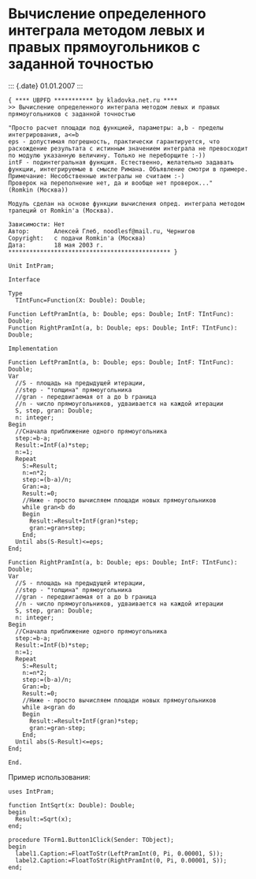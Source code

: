 Вычисление определенного интеграла методом левых и правых прямоугольников с заданной точностью
==============================================================================================

::: {.date}
01.01.2007
:::

    { **** UBPFD *********** by kladovka.net.ru ****
    >> Вычисление определенного интеграла методом левых и правых прямоугольников с заданной точностью
     
    "Просто расчет площади под функцией, параметры: a,b - пределы интегрирования, a<=b
    eps - допустимая погрешность, практически гарантируется, что расхождение результата с истинным значением интеграла не превосходит по модулю указанную величину. Только не переборщите :-))
    intF - подинтегральная функция. Естественно, желательно задавать функции, интегрируемые в смысле Римана. Объявление смотри в примере.
    Примечание: Несобственные интегралы не считаем :-)
    Проверок на переполнение нет, да и вообще нет проверок..."
    (Romkin (Москва))
     
    Модуль сделан на основе функции вычисления опред. интеграла методом трапеций от Romkin'а (Москва).
     
    Зависимости: Нет
    Автор:       Алексей Глеб, noodlesf@mail.ru, Чернигов
    Copyright:   с подачи Romkin'а (Москва)
    Дата:        18 мая 2003 г.
    ********************************************** }
     
    Unit IntPram;
     
    Interface
     
    Type
      TIntFunc=Function(X: Double): Double;
     
    Function LeftPramInt(a, b: Double; eps: Double; IntF: TIntFunc): Double;
    Function RightPramInt(a, b: Double; eps: Double; IntF: TIntFunc): Double;
     
    Implementation
     
    Function LeftPramInt(a, b: Double; eps: Double; IntF: TIntFunc): Double;
    Var
      //S - площадь на предыдущей итерации,
      //step - "толщина" прямоугольника
      //gran - передвигаемая от a до b граница
      //n - число прямоугольников, удваивается на каждой итерации
      S, step, gran: Double;
      n: integer;
    Begin
      //Сначала приближение одного прямоугольника
      step:=b-a;
      Result:=IntF(a)*step;
      n:=1;
      Repeat
        S:=Result;
        n:=n*2;
        step:=(b-a)/n;
        Gran:=a;
        Result:=0;
        //Ниже - просто вычисляем площади новых прямоугольников
        while gran<b do
        Begin
          Result:=Result+IntF(gran)*step;
          gran:=gran+step;
        End;
      Until abs(S-Result)<=eps;
    End;
     
    Function RightPramInt(a, b: Double; eps: Double; IntF: TIntFunc): Double;
    Var
      //S - площадь на предыдущей итерации,
      //step - "толщина" прямоугольника
      //gran - передвигаемая от a до b граница
      //n - число прямоугольников, удваивается на каждой итерации
      S, step, gran: Double;
      n: integer;
    Begin
      //Сначала приближение одного прямоугольника
      step:=b-a;
      Result:=IntF(b)*step;
      n:=1;
      Repeat
        S:=Result;
        n:=n*2;
        step:=(b-a)/n;
        Gran:=b;
        Result:=0;
        //Ниже - просто вычисляем площади новых прямоугольников
        while a<gran do
        Begin
          Result:=Result+IntF(gran)*step;
          gran:=gran-step;
        End;
      Until abs(S-Result)<=eps;
    End;
     
    End. 

Пример использования:

    uses IntPram;
     
    function IntSqrt(x: Double): Double;
    begin
      Result:=Sqrt(x);
    end;
     
    procedure TForm1.Button1Click(Sender: TObject);
    begin
      label1.Caption:=FloatToStr(LeftPramInt(0, Pi, 0.00001, S));
      label2.Caption:=FloatToStr(RightPramInt(0, Pi, 0.00001, S));
    end; 
